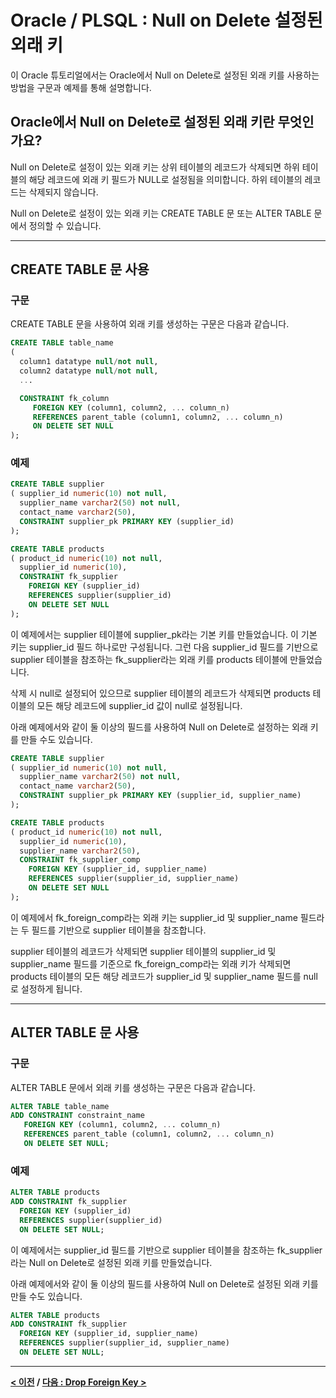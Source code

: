 # Oracle / PLSQL : Null on Delete 설정된 외래 키

이 Oracle 튜토리얼에서는 Oracle에서 Null on Delete로 설정된 외래 키를 사용하는 방법을 구문과 예제를 통해 설명합니다.

## Oracle에서 Null on Delete로 설정된 외래 키란 무엇인가요?
Null on Delete로 설정이 있는 외래 키는 상위 테이블의 레코드가 삭제되면 하위 테이블의 해당 레코드에 외래 키 필드가 NULL로 설정됨을 의미합니다. 하위 테이블의 레코드는 삭제되지 않습니다.

Null on Delete로 설정이 있는 외래 키는 CREATE TABLE 문 또는 ALTER TABLE 문에서 정의할 수 있습니다.

---
## CREATE TABLE 문 사용

### 구문
CREATE TABLE 문을 사용하여 외래 키를 생성하는 구문은 다음과 같습니다.
```sql
CREATE TABLE table_name
(
  column1 datatype null/not null,
  column2 datatype null/not null,
  ...

  CONSTRAINT fk_column
     FOREIGN KEY (column1, column2, ... column_n)
     REFERENCES parent_table (column1, column2, ... column_n)
     ON DELETE SET NULL
);
```

### 예제
```sql
CREATE TABLE supplier
( supplier_id numeric(10) not null,
  supplier_name varchar2(50) not null,
  contact_name varchar2(50),
  CONSTRAINT supplier_pk PRIMARY KEY (supplier_id)
);

CREATE TABLE products
( product_id numeric(10) not null,
  supplier_id numeric(10),
  CONSTRAINT fk_supplier
    FOREIGN KEY (supplier_id)
    REFERENCES supplier(supplier_id)
    ON DELETE SET NULL
);
```
이 예제에서는 supplier 테이블에 supplier_pk라는 기본 키를 만들었습니다. 이 기본 키는 supplier_id 필드 하나로만 구성됩니다. 그런 다음 supplier_id 필드를 기반으로 supplier 테이블을 참조하는 fk_supplier라는 외래 키를 products 테이블에 만들었습니다.

삭제 시 null로 설정되어 있으므로 supplier 테이블의 레코드가 삭제되면 products 테이블의 모든 해당 레코드에 supplier_id 값이 null로 설정됩니다.

아래 예제에서와 같이 둘 이상의 필드를 사용하여 Null on Delete로 설정하는 외래 키를 만들 수도 있습니다.
```sql
CREATE TABLE supplier
( supplier_id numeric(10) not null,
  supplier_name varchar2(50) not null,
  contact_name varchar2(50),
  CONSTRAINT supplier_pk PRIMARY KEY (supplier_id, supplier_name)
);

CREATE TABLE products
( product_id numeric(10) not null,
  supplier_id numeric(10),
  supplier_name varchar2(50),
  CONSTRAINT fk_supplier_comp
    FOREIGN KEY (supplier_id, supplier_name)
    REFERENCES supplier(supplier_id, supplier_name)
    ON DELETE SET NULL
);
```
이 예제에서 fk_foreign_comp라는 외래 키는 supplier_id 및 supplier_name 필드라는 두 필드를 기반으로 supplier 테이블을 참조합니다.

supplier 테이블의 레코드가 삭제되면 supplier 테이블의 supplier_id 및 supplier_name 필드를 기준으로 fk_foreign_comp라는 외래 키가 삭제되면 products 테이블의 모든 해당 레코드가 supplier_id 및 supplier_name 필드를 null로 설정하게 됩니다.

---
## ALTER TABLE 문 사용

### 구문
ALTER TABLE 문에서 외래 키를 생성하는 구문은 다음과 같습니다.
```sql
ALTER TABLE table_name
ADD CONSTRAINT constraint_name
   FOREIGN KEY (column1, column2, ... column_n)
   REFERENCES parent_table (column1, column2, ... column_n)
   ON DELETE SET NULL;
```

### 예제
```sql
ALTER TABLE products
ADD CONSTRAINT fk_supplier
  FOREIGN KEY (supplier_id)
  REFERENCES supplier(supplier_id)
  ON DELETE SET NULL;
```
이 예제에서는 supplier_id 필드를 기반으로 supplier 테이블을 참조하는 fk_supplier라는 Null on Delete로 설정된 외래 키를 만들었습니다.

아래 예제에서와 같이 둘 이상의 필드를 사용하여 Null on Delete로 설정된 외래 키를 만들 수도 있습니다.
```sql
ALTER TABLE products
ADD CONSTRAINT fk_supplier
  FOREIGN KEY (supplier_id, supplier_name)
  REFERENCES supplier(supplier_id, supplier_name)
  ON DELETE SET NULL;
```

---
**[< 이전](Foreign_Keys_Cascade.md) / [다음 : Drop Foreign Key >](Foreign_Keys_Drop.md)**